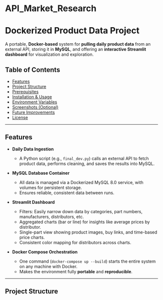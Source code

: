 # API_Market_Research
# Dockerized Product Data Project

A portable, **Docker-based** system for **pulling daily product data** from an external API, storing it in **MySQL**, and offering an **interactive Streamlit dashboard** for visualization and exploration.

## Table of Contents

- [Features](#features)
- [Project Structure](#project-structure)
- [Prerequisites](#prerequisites)
- [Installation & Usage](#installation--usage)
- [Environment Variables](#environment-variables)
- [Screenshots (Optional)](#screenshots-optional)
- [Future Improvements](#future-improvements)
- [License](#license)

---

## Features

- **Daily Data Ingestion**  
  - A Python script (e.g., `final_dev.py`) calls an external API to fetch product data, performs cleaning, and saves the results into MySQL.  

- **MySQL Database Container**  
  - All data is managed via a Dockerized MySQL 8.0 service, with volumes for persistent storage.  
  - Ensures reliable, consistent data between runs.

- **Streamlit Dashboard**  
  - Filters: Easily narrow down data by categories, part numbers, manufacturers, distributors, etc.  
  - Aggregated charts (bar or line) for insights like average prices by distributor.  
  - Single-part view showing product images, buy links, and time-based price charts.  
  - Consistent color mapping for distributors across charts.

- **Docker Compose Orchestration**  
  - One command (`docker-compose up --build`) starts the entire system on any machine with Docker.  
  - Makes the environment fully **portable** and **reproducible**.

---

## Project Structure

